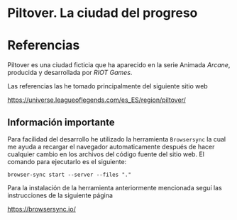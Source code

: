 # Piltover. La ciudad del progreso

# Referencias

Piltover es una ciudad ficticia que ha aparecido en la serie Animada *Arcane*, producida y desarrollada por *RIOT Games*.

Las referencias las he tomado principalmente del siguiente sitio web

https://universe.leagueoflegends.com/es_ES/region/piltover/

## Información importante

Para facilidad del desarrollo he utilizado la herramienta `Browsersync` la cual me ayuda a recargar el navegador automaticamente después de hacer cualquier cambio en los archivos del código fuente del sitio web. El comando para ejecutarlo es el siguiente:

```
browser-sync start --server --files "."
```

Para la instalación de la herramienta anteriormente mencionada seguí las instrucciones de la siguiente página

https://browsersync.io/